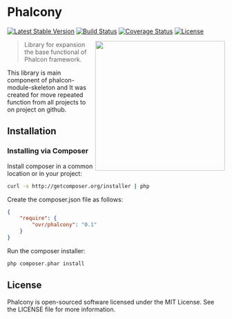 Phalcony
========
[![Latest Stable Version](https://poser.pugx.org/ovr/phalcony/v/stable.svg)](https://packagist.org/packages/ovr/phalcony)
[![Build Status](https://travis-ci.org/ovr/phalcony.png?branch=master)](https://travis-ci.org/ovr/phalcony)
[![Coverage Status](https://coveralls.io/repos/ovr/phalcony/badge.png?branch=master)](https://coveralls.io/r/ovr/phalcony?branch=master)
[![License](https://poser.pugx.org/ovr/phalcony/license.svg)](https://packagist.org/packages/ovr/phalcony)

<img align="right" height="300" src="http://dmtry.me/img/logos/phalcony.svg">

> Library for expansion the base functional of Phalcon framework.

This library is main component of phalcon-module-skeleton and It was created for move repeated function from all projects to
on project on github.

## Installation

### Installing via Composer

Install composer in a common location or in your project:

```bash
curl -s http://getcomposer.org/installer | php
```

Create the composer.json file as follows:

```json
{
    "require": {
        "ovr/phalcony": "0.1"
    }
}
```

Run the composer installer:

```bash
php composer.phar install
```

License
-------
Phalcony is open-sourced software licensed under the MIT License. See the LICENSE file for more information.